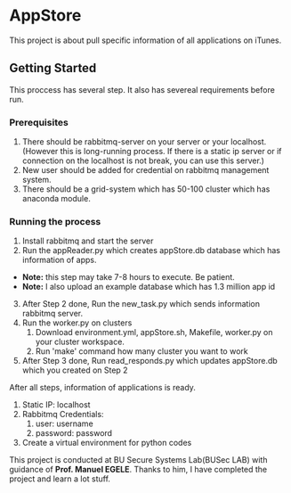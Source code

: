 # AppStore 

This project is about pull specific information of  all applications on iTunes. 

## Getting Started

This proccess has several step. It also has severeal requirements before run.

### Prerequisites

1. There should be rabbitmq-server on your server or your localhost.(However this is long-running process. If there is a static ip server or if connection on the localhost is not break, you can use this server.)
2. New user should be added for credential on rabbitmq management system.
3. There should be a grid-system which has 50-100 cluster which has anaconda module.

### Running the process
1. Install rabbitmq and start the server
2. Run the appReader.py which creates appStore.db database which has information of apps.

* **Note:** this step may take 7-8 hours to execute. Be patient.
* **Note:** I also upload an example database which has 1.3 million app id 
3. After Step 2 done, Run the new_task.py which sends information rabbitmq server.
4. Run the worker.py on clusters
	1. Download environment.yml, appStore.sh, Makefile, worker.py on your cluster workspace.
	2. Run 'make' command how many cluster you want to work
5. After Step 3 done, Run read_responds.py which updates appStore.db which you created on Step 2

After all steps, information of applications is ready.

1. Static IP: localhost
2. Rabbitmq Credentials:
	1. user: username
	2. password: password
3. Create a virtual environment for python codes

This project is conducted at BU Secure Systems Lab(BUSec LAB) with guidance of **Prof. Manuel EGELE**. Thanks to him, I have completed the project and learn a lot stuff. 
